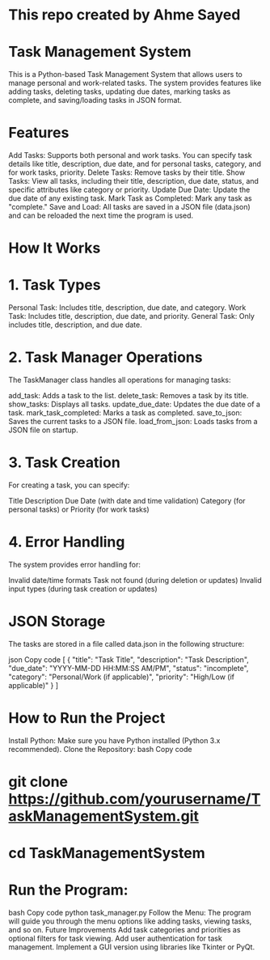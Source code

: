 # This repo created by Ahme Sayed
# Task Management System
This is a Python-based Task Management System that allows users to manage personal and work-related tasks. The system provides features like adding tasks, deleting tasks, updating due dates, marking tasks as complete, and saving/loading tasks in JSON format.

# Features
Add Tasks: Supports both personal and work tasks. You can specify task details like title, description, due date, and for personal tasks, category, and for work tasks, priority.
Delete Tasks: Remove tasks by their title.
Show Tasks: View all tasks, including their title, description, due date, status, and specific attributes like category or priority.
Update Due Date: Update the due date of any existing task.
Mark Task as Completed: Mark any task as "complete."
Save and Load: All tasks are saved in a JSON file (data.json) and can be reloaded the next time the program is used.
# How It Works
# 1. Task Types
Personal Task: Includes title, description, due date, and category.
Work Task: Includes title, description, due date, and priority.
General Task: Only includes title, description, and due date.
# 2. Task Manager Operations
The TaskManager class handles all operations for managing tasks:

add_task: Adds a task to the list.
delete_task: Removes a task by its title.
show_tasks: Displays all tasks.
update_due_date: Updates the due date of a task.
mark_task_completed: Marks a task as completed.
save_to_json: Saves the current tasks to a JSON file.
load_from_json: Loads tasks from a JSON file on startup.
# 3. Task Creation
For creating a task, you can specify:

Title
Description
Due Date (with date and time validation)
Category (for personal tasks) or Priority (for work tasks)
# 4. Error Handling
The system provides error handling for:

Invalid date/time formats
Task not found (during deletion or updates)
Invalid input types (during task creation or updates)
# JSON Storage
The tasks are stored in a file called data.json in the following structure:

json
Copy code
[
    {
        "title": "Task Title",
        "description": "Task Description",
        "due_date": "YYYY-MM-DD HH:MM:SS AM/PM",
        "status": "incomplete",
        "category": "Personal/Work (if applicable)",
        "priority": "High/Low (if applicable)"
    }
]
# How to Run the Project
 Install Python: Make sure you have Python installed (Python 3.x recommended).
 Clone the Repository:
 bash
 Copy code
# git clone https://github.com/yourusername/TaskManagementSystem.git
# cd TaskManagementSystem
# Run the Program:
bash
Copy code
python task_manager.py
Follow the Menu: The program will guide you through the menu options like adding tasks, viewing tasks, and so on.
Future Improvements
Add task categories and priorities as optional filters for task viewing.
Add user authentication for task management.
Implement a GUI version using libraries like Tkinter or PyQt.
